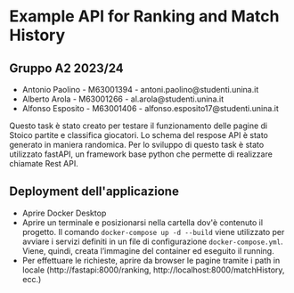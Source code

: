 <h1>Example API for Ranking and Match History</h1>
<h2>Gruppo A2 2023/24</h2>
<ul>
  <li>Antonio Paolino - M63001394 - antoni.paolino@studenti.unina.it</li>
  <li>Alberto Arola - M63001266 - al.arola@studenti.unina.it</li>
  <li>Alfonso Esposito - M63001406 - alfonso.esposito17@studenti.unina.it</li>
</ul>

<p>
Questo task è stato creato per testare il funzionamento delle pagine di Stoico partite e classifica giocatori.
Lo schema del respose API è stato generato in maniera randomica.
Per lo sviluppo di questo task è stato utilizzato fastAPI, un framework base python che permette di realizzare chiamate Rest API.
</p>

<h2>Deployment dell'applicazione</h2>
<ul>
  <li>Aprire Docker Desktop</li>
  <li>Aprire un terminale e posizionarsi nella cartella dov'è contenuto il progetto. Il comando <code>docker-compose up -d --build</code> viene utilizzato per avviare i servizi definiti in un file di configurazione <code>docker-compose.yml</code>. Viene, quindi, creata l’immagine del container ed eseguito il running.</li>
  <li>Per effettuare le richieste, aprire da browser le pagine tramite i path in locale (http://fastapi:8000/ranking, http://localhost:8000/matchHistory, ecc.)</li>
    </ul>
  </li>
</ul>
